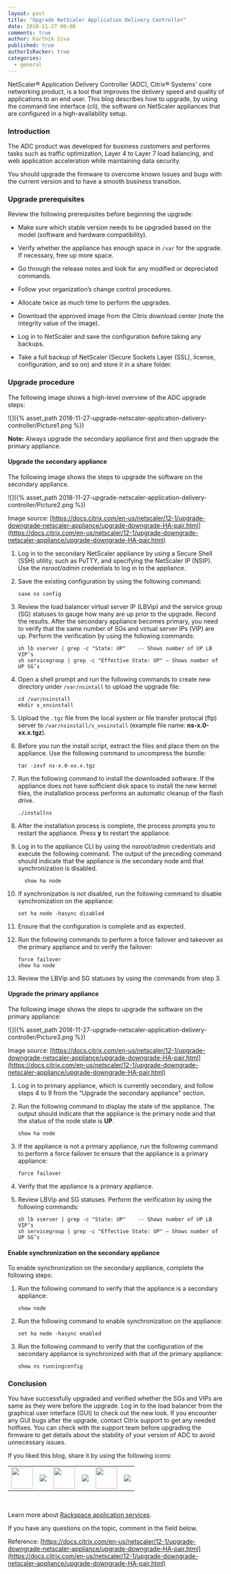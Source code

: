```yaml
---
layout: post
title: "Upgrade NetScaler Application Delivery Controller"
date: 2018-11-27 00:00
comments: true
author: Karthik Siva
published: true
authorIsRacker: true
categories:
  - general
---
```


NetScaler&reg; Application Delivery Controller (ADC), Citrix&reg; Systems' core
networking product, is a tool that improves the delivery speed and quality of
applications to an end user. This blog describes how to upgrade, by using the
command line interface (cli), the software on NetScaler appliances that are
configured in a high-availability setup.

<!-- more -->

### Introduction

The ADC product was developed for business customers and performs tasks such as
traffic optimization, Layer 4 to Layer 7 load balancing, and web application
acceleration while maintaining data security.

You should upgrade the firmware to overcome known issues and bugs with the current
version and to have a smooth business transition.

### Upgrade prerequisites

Review the following prerequisites before beginning the upgrade:

-	Make sure which stable version needs to be upgraded based on the model
   (software and hardware compatibility).

-	Verify whether the appliance has enough space  in `/var` for the upgrade. If
   necessary, free up more space.

-	Go through the release notes and look for any modified or depreciated commands.

-	Follow your organization’s change control procedures.

-	Allocate twice as much time to perform the upgrades.

-	Download the approved image from the Citrix download center (note the integrity
   value of the image).

-	Log in to NetScaler and save the configuration before taking any backups.

-	Take a full backup of NetScaler (Secure Sockets Layer (SSL), license,
   configuration, and so on) and store it in a share folder.

### Upgrade procedure

The following image shows a high-level overview of the ADC upgrade steps:

![]({% asset_path 2018-11-27-upgrade-netscaler-application-delivery-controller/Picture1.png %})

**Note:** Always upgrade the secondary appliance first and then upgrade the
primary appliance.

#### Upgrade the secondary appliance

The following image shows the steps to upgrade the software on the secondary
appliance.

![]({% asset_path 2018-11-27-upgrade-netscaler-application-delivery-controller/Picture2.png %})

Image source: [https://docs.citrix.com/en-us/netscaler/12-1/upgrade-downgrade-netscaler-appliance/upgrade-downgrade-HA-pair.html](https://docs.citrix.com/en-us/netscaler/12-1/upgrade-downgrade-netscaler-appliance/upgrade-downgrade-HA-pair.html)

1.	Log in to the secondary NetScaler appliance by using a Secure Shell (SSH) utility,
   such as PuTTY, and specifying the NetScaler IP (NSIP). Use the *nsroot/admin*
   credentials to log in to the appliance.

2.	Save the existing configuration by using the following command:

        save ns config

3.	Review the load balancer virtual server IP (LBVip) and the service group (SG)
   statuses to gauge how many are up prior to the upgrade. Record the results.
   After the secondary appliance becomes primary, you need to verify that the
   same number of SGs and virtual server IPs (VIP) are up. Perform the
   verification by using the following commands:

        sh lb vserver | grep -c "State: UP"    -- Shows number of UP LB VIP’s
        sh servicegroup | grep -c "Effective State: UP" – Shows number of UP SG’s

4.	Open a shell prompt and run the following commands to create new directory
   under `/var/nsintall` to upload the upgrade file:

        cd /var/nsinstall
        mkdir x_xnsinstall

5.	Upload the `.tgz` file from the local system or file transfer protocal (ftp)
   server to  `/var/nsinstall/x_xnsinstall` (example file name: **ns-x.0-xx.x.tgz**).

6.	Before you run the install script, extract the files and place them on the
   appliance. Use the following command to uncompress the bundle:

        tar -zxvf ns-x.0-xx.x.tgz

7.	Run the following command to install the downloaded software. If the
   appliance does not have sufficient disk space to install the new kernel
   files, the installation process performs an automatic cleanup of the flash
   drive.

        ./installns

8.	After the installation process is complete, the process prompts you to restart
   the appliance. Press **y** to restart the appliance.

9.	Log in to the appliance CLI by using the *nsroot/admin* credentials and
   execute the following command.  The output of the preceding command should
   indicate that the appliance is the secondary node and that synchronization
   is disabled.

 	      show ha node

10. If synchronization is not disabled, run the following command to disable
    synchronization on the appliance:

        set ha node -hasync disabled

11. Ensure that the configuration is complete and as expected.

12. Run the following commands to perform a force failover and takeover as the
    primary appliance and to verify the failover:

        force failover
        show ha node

13. Review the LBVip and SG statuses by using the commands from step 3.


#### Upgrade the primary appliance

The following image shows the steps to upgrade the software on the primary
appliance:

![]({% asset_path 2018-11-27-upgrade-netscaler-application-delivery-controller/Picture3.png %})

Image source: [https://docs.citrix.com/en-us/netscaler/12-1/upgrade-downgrade-netscaler-appliance/upgrade-downgrade-HA-pair.html](https://docs.citrix.com/en-us/netscaler/12-1/upgrade-downgrade-netscaler-appliance/upgrade-downgrade-HA-pair.html)

1.	Log in to primary appliance, which is currently secondary, and follow
   steps 4 to 9 from the "Upgrade the secondary appliance" section.

2.	Run the following command to display the state of the appliance. The output
   should indicate that the appliance is the primary node and that the status
   of the node state is **UP**.

        show ha node

3.	If the appliance is not a primary appliance, run the following command to
   perform a force failover to ensure that the appliance is a primary appliance:

        force failover

4.	Verify that the appliance is a primary appliance.

5.	Review LBVip and SG statuses. Perform the verification by using
   the following commands:

        sh lb vserver | grep -c "State: UP"    -- Shows number of UP LB VIP’s
        sh servicegroup | grep -c "Effective State: UP" – Shows number of UP SG’s

#### Enable synchronization on the secondary appliance

To enable synchronization on the secondary appliance, complete the following
steps:

1.	Run the following command to verify that the appliance is a secondary
   appliance:

        show node

2.	Run the following command to enable synchronization on the appliance:

        set ha node -hasync enabled

3.	Run the following command to verify that the configuration of the secondary
   appliance is synchronized with that of the primary appliance:

        show ns runningconfig

### Conclusion

You have successfully upgraded and verified whether the SGs and VIPs are same
as they were before the upgrade.  Log in to the load balancer from the graphical
user interface (GUI) to check out the new look. If you encounter any GUI bugs
after the upgrade, contact Citrix support to get any needed hotfixes.  You can
check with the support team before upgrading the firmware to get details about
the stability of your version of ADC to avoid unnecessary issues.

<table>
  <tr>If you liked this blog, share it by using the following icons:</tr>
  <tr>
   <td>
       <img src="{% asset_path line-tile.png %}" width=50 >
    </td>
    <td>
      <a href="https://twitter.com/home?status=https%3A//developer.rackspace.com/blog/upgrade-netscaler-application-controller/">
        <img src="{% asset_path shareT.png %}">
      </a>
    </td>
    <td>
       <img src="{% asset_path line-tile.png %}" width=50 >
    </td>
    <td>
      <a href="https://www.facebook.com/sharer/sharer.php?u=https%3A//developer.rackspace.com/blog/upgrade-netscaler-application-controller/">
        <img src="{% asset_path shareFB.png %}">
      </a>
    </td>
    <td>
       <img src="{% asset_path line-tile.png %}" width=50 >
    </td>
    <td>
      <a href="https://www.linkedin.com/shareArticle?mini=true&url=https%3A//developer.rackspace.com/blog/upgrade-netscaler-application-controller&summary=&source=">
        <img src="{% asset_path shareL.png %}">
      </a>
    </td>
  </tr>
</table>

</br>

Learn more about [Rackspace application services](https://www.rackspace.com/application-management).

If you have any questions on the topic, comment in the field below.

Reference: [https://docs.citrix.com/en-us/netscaler/12-1/upgrade-downgrade-netscaler-appliance/upgrade-downgrade-HA-pair.html](https://docs.citrix.com/en-us/netscaler/12-1/upgrade-downgrade-netscaler-appliance/upgrade-downgrade-HA-pair.html)
